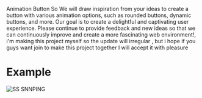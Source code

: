 Animation Button
So We will draw inspiration from your ideas to create a button with various animation options, such as rounded buttons, dynamic buttons, and more. Our goal is to create a delightful and captivating user experience. Please continue to provide feedback and new ideas so that we can continuously improve and create a more fascinating web environment!, i'm making this project myself so the update will irregular , but i hope if you guys want join to make this project together I will accept it with pleasure

# Example 

![SS SNNPING](https://github.com/rifqanzalbina/animationwebcollection/assets/124742008/10808262-31f2-4920-9250-f1a2b895ba8c)
